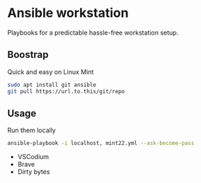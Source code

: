 # Ansible workstation
Playbooks for a predictable hassle-free workstation setup.

## Boostrap
Quick and easy on Linux Mint
```bash
sudo apt install git ansible
git pull https://url.to.this/git/repo
```

## Usage
Run them locally

```bash
ansible-playbook -i localhost, mint22.yml --ask-become-pass
```
* VSCodium
* Brave
* Dirty bytes
